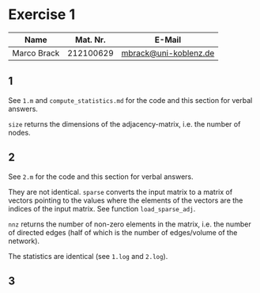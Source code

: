 # Exercise 1

| Name | Mat. Nr. | E-Mail |
| --- | --- | --- |
| Marco Brack | 212100629 | mbrack@uni-koblenz.de |


## 1

See `1.m` and `compute_statistics.md` for the code and this section for verbal answers.

`size` returns the dimensions of the adjacency-matrix, i.e. the number of nodes.


## 2

See `2.m` for the code and this section for verbal answers.

They are not identical. `sparse` converts the input matrix to a matrix of vectors pointing to the values where the elements of the vectors are the indices of the input matrix. See function `load_sparse_adj`.

`nnz` returns the number of non-zero elements in the matrix, i.e. the number of directed edges (half of which is the number of edges/volume of the network).

The statistics are identical (see `1.log` and `2.log`).


## 3
